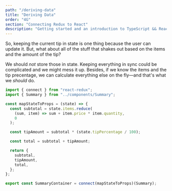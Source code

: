 ```yaml
---
path: "/deriving-data"
title: "Deriving Data"
order: "4G"
section: "Connecting Redux to React"
description: "Getting started and an introduction to TypeScript && React Workshop"
---
```


So, keeping the current tip in state is one thing because the user can update it. But, what about all of the stuff that shakes out based on the items and the amount of the tip?

We should _not_ store those in state. Keeping everything in sync could be complicated and we might mess it up. Besides, if we know the items and the tip precentage, we can calculate everything else on the fly—and that's what we _should_ do.

```js
import { connect } from "react-redux";
import { Summary } from "../components/Summary";

const mapStateToProps = (state) => {
  const subtotal = state.items.reduce(
    (sum, item) => sum + item.price * item.quantity,
    0
  );

  const tipAmount = subtotal * (state.tipPercentage / 100);

  const total = subtotal + tipAmount;

  return {
    subtotal,
    tipAmount,
    total,
  };
};

export const SummaryContainer = connect(mapStateToProps)(Summary);
```
